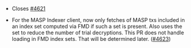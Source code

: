 - Closes [#4621](https://github.com/anoma/namada/issues/4621)

- For the MASP Indexer client, now only fetches of MASP txs included in an index set computed via FMD if such a set is present. Also uses the set to reduce the number of trial decryptions. This PR does not handle loading in FMD index sets. That will be determined later.
([\#4623](https://github.com/anoma/namada/pull/4623))